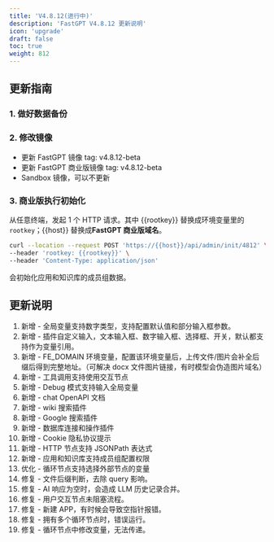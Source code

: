 ```yaml
---
title: 'V4.8.12(进行中)'
description: 'FastGPT V4.8.12 更新说明'
icon: 'upgrade'
draft: false
toc: true
weight: 812
---
```


## 更新指南

### 1. 做好数据备份

### 2. 修改镜像

- 更新 FastGPT 镜像 tag: v4.8.12-beta
- 更新 FastGPT 商业版镜像 tag: v4.8.12-beta
- Sandbox 镜像，可以不更新


### 3. 商业版执行初始化

从任意终端，发起 1 个 HTTP 请求。其中 {{rootkey}} 替换成环境变量里的 `rootkey`；{{host}} 替换成**FastGPT 商业版域名**。

```bash
curl --location --request POST 'https://{{host}}/api/admin/init/4812' \
--header 'rootkey: {{rootkey}}' \
--header 'Content-Type: application/json'
```

会初始化应用和知识库的成员组数据。

## 更新说明

1. 新增 - 全局变量支持数字类型，支持配置默认值和部分输入框参数。
2. 新增 - 插件自定义输入，文本输入框、数字输入框、选择框、开关，默认都支持作为变量引用。
3. 新增 - FE_DOMAIN 环境变量，配置该环境变量后，上传文件/图片会补全后缀后得到完整地址。（可解决 docx 文件图片链接，有时模型会伪造图片域名）
4. 新增 - 工具调用支持使用交互节点
5. 新增 - Debug 模式支持输入全局变量
6. 新增 - chat OpenAPI 文档
7. 新增 - wiki 搜索插件
8. 新增 - Google 搜索插件
9. 新增 - 数据库连接和操作插件
10. 新增 - Cookie 隐私协议提示
11. 新增 - HTTP 节点支持 JSONPath 表达式
12. 新增 - 应用和知识库支持成员组配置权限
13. 优化 - 循环节点支持选择外部节点的变量
14. 修复 - 文件后缀判断，去除 query 影响。
15. 修复 - AI 响应为空时，会造成 LLM  历史记录合并。
16. 修复 - 用户交互节点未阻塞流程。
17. 修复 - 新建 APP，有时候会导致空指针报错。
18. 修复 - 拥有多个循环节点时，错误运行。
19. 修复 - 循环节点中修改变量，无法传递。
